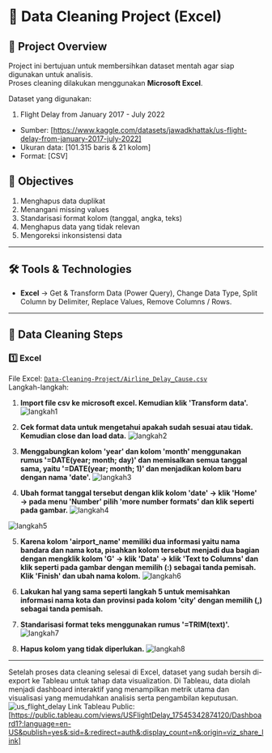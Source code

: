 # 🧹 Data Cleaning Project (Excel)

## 📌 Project Overview
Project ini bertujuan untuk membersihkan dataset mentah agar siap digunakan untuk analisis.  
Proses cleaning dilakukan menggunakan **Microsoft Excel**.

Dataset yang digunakan:
1. Flight Delay from January 2017 - July 2022
- Sumber: [https://www.kaggle.com/datasets/jawadkhattak/us-flight-delay-from-january-2017-july-2022]
- Ukuran data: [101.315 baris & 21 kolom] 
- Format: [CSV]

## 🎯 Objectives
1. Menghapus data duplikat
2. Menangani missing values
3. Standarisasi format kolom (tanggal, angka, teks)
4. Menghapus data yang tidak relevan
5. Mengoreksi inkonsistensi data

---

## 🛠 Tools & Technologies
- **Excel** → Get & Transform Data (Power Query), Change Data Type, Split Column by Delimiter, Replace Values, Remove Columns / Rows. 

---

## 📂 Data Cleaning Steps

### 1️⃣ Excel
File Excel: [`Data-Cleaning-Project/Airline_Delay_Cause.csv`](Data-Cleaning-Project/Airline_Delay_Cause.csv)  
Langkah-langkah:
1. **Import file csv ke microsoft excel. Kemudian klik 'Transform data'.**
![langkah1](langkah1.png)

2. **Cek format data untuk mengetahui apakah sudah sesuai atau tidak. Kemudian close dan load data.**
![langkah2](langkah2.png)

3. **Menggabungkan kolom 'year' dan kolom 'month' menggunakan rumus '=DATE(year; month; day)' dan memisalkan semua tanggal sama, yaitu '=DATE(year; month; 1)' dan menjadikan kolom baru dengan nama 'date'.**
![langkah3](langkah3.png)

4. **Ubah format tanggal tersebut dengan klik kolom 'date' → klik 'Home' → pada menu 'Number' pilih 'more number formats' dan klik seperti pada gambar.**
![langkah4](langkah4.png)

![langkah5](langkah5.png)

5. **Karena kolom 'airport_name' memiliki dua informasi yaitu nama bandara dan nama kota, pisahkan kolom tersebut menjadi dua bagian dengan mengklik kolom 'G' → klik 'Data' → klik 'Text to Columns' dan klik seperti pada gambar dengan memilih (:) sebagai tanda pemisah. Klik 'Finish' dan ubah nama kolom.**
![langkah6](langkah6.png)

6. **Lakukan hal yang sama seperti langkah 5 untuk memisahkan informasi nama kota dan provinsi pada kolom 'city' dengan memilih (,) sebagai tanda pemisah.**

7. **Standarisasi format teks menggunakan rumus '=TRIM(text)'.**
![langkah7](langkah7.png)

8. **Hapus kolom yang tidak diperlukan.**
![langkah8](langkah8.png)

---

Setelah proses data cleaning selesai di Excel, dataset yang sudah bersih di-export ke Tableau untuk tahap data visualization. Di Tableau, data diolah menjadi dashboard interaktif yang menampilkan metrik utama dan visualisasi yang memudahkan analisis serta pengambilan keputusan.
![us_flight_delay](us_flight_delay.png)
Link Tableau Public: [https://public.tableau.com/views/USFlightDelay_17545342874120/Dashboard1?:language=en-US&publish=yes&:sid=&:redirect=auth&:display_count=n&:origin=viz_share_link]
